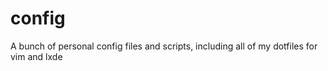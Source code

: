 config
======

A bunch of personal config files and scripts, including all of my dotfiles for vim and lxde

